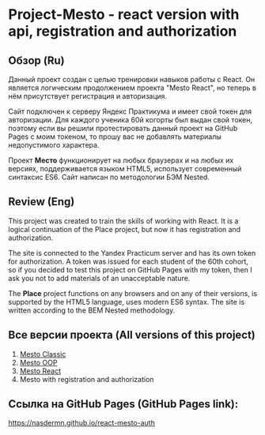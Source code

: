 # Project-Mesto - react version with api, registration and authorization

## Обзор (Ru)

  Данный проект создан с целью тренировки навыков работы с React. Он является логическим продолжением проекта "Mesto React", но теперь в нём присутствует регистрация и авторизация.

  Сайт подключен к серверу Яндекс Практикума и имеет свой токен для авторизации.
  Для каждого ученика 60й когорты был выдан свой токен, поэтому если вы решили протестировать данный проект на GitHub Pages с моим токеном, то прошу вас не добавлять материалы недопустимого характера.

  Проект __Место__ функционирует на любых браузерах и на любых их версиях, поддерживается языком HTML5, использует современный синтаксис ES6. Сайт написан по методологии БЭМ Nested.

## Review (Eng)

  This project was created to train the skills of working with React. It is a logical continuation of the Place project, but now it has registration and authorization.

  The site is connected to the Yandex Practicum server and has its own token for authorization.
  A token was issued for each student of the 60th cohort, so if you decided to test this project on GitHub Pages with my token, then I ask you not to add materials of an unacceptable nature.

  The __Place__ project functions on any browsers and on any of their versions, is supported by the HTML5 language,
  uses modern ES6 syntax. The site is written according to the BEM Nested methodology.

## Все версии проекта (All versions of this project)
1. [Mesto Classic](https://github.com/Nasdermn/mesto-classic)
2. [Mesto OOP](https://github.com/Nasdermn/mesto)
3. [Mesto React](https://github.com/Nasdermn/mesto-react)
4. Mesto with registration and authorization

## Ссылка на GitHub Pages (GitHub Pages link):
https://nasdermn.github.io/react-mesto-auth